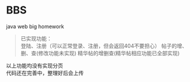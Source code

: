 # BBS
java web big homework

> 已实现功能：  
登陆、注册（可以正常登录、注册，但会返回404不要担心）
帖子的增、删、查(修改功能未实现)
精华帖的增删查(精华帖相应功能已全部实现)

以上功能均没有实现分页  
代码还在完善中，整理好后会上传

